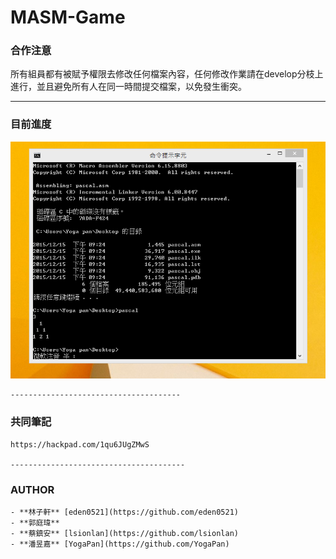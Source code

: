 MASM-Game
=========

### 合作注意

所有組員都有被賦予權限去修改任何檔案內容，任何修改作業請在develop分枝上進行，並且避免所有人在同一時間提交檔案，以免發生衝突。

-------------------------------------

### 目前進度

![Achieve](/achieve.png?raw=true)

	--------------------------------------

### 共同筆記

	https://hackpad.com/1qu6JUgZMwS

	---------------------------------------

### AUTHOR

	- **林子軒** [eden0521](https://github.com/eden0521)
	- **郭庭瑋**
	- **蔡鎮安** [lsionlan](https://github.com/lsionlan)
	- **潘昱嘉** [YogaPan](https://github.com/YogaPan)
